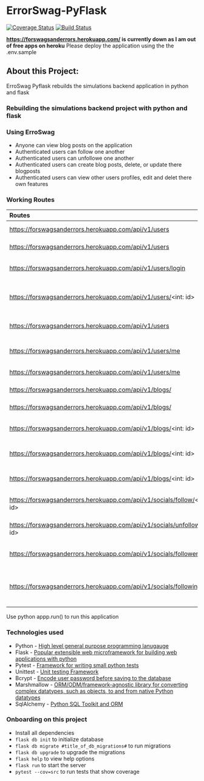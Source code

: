 # ErrorSwag-PyFlask

[![Coverage Status](https://coveralls.io/repos/github/tolumide-ng/ErrorSwag-PyFlask/badge.svg?branch=staging)](https://coveralls.io/github/tolumide-ng/ErrorSwag-PyFlask?branch=staging) [![Build Status](https://travis-ci.com/tolumide-ng/ErrorSwag-PyFlask.svg?branch=staging)](https://travis-ci.com/tolumide-ng/ErrorSwag-PyFlask)

**https://forswagsanderrors.herokuapp.com/ is currently down as I am out of free apps on heroku** Please deploy the application using the the .env.sample

## About this Project:

ErroSwag Pyflask rebuilds the simulations backend application in python and flask

### Rebuilding the simulations backend project with python and flask

### Using ErroSwag

- Anyone can view blog posts on the application
- Authenticated users can follow one another
- Authenticated users can unfollowe one another
- Authenticated users can create blog posts, delete, or update there blogposts
- Authenticated users can view other users profiles, edit and delet there own features

### Working Routes

| Routes                                                                    | Purpose                            | Method |
| :------------------------------------------------------------------------ | :--------------------------------- | :----: |
| https://forswagsanderrors.herokuapp.com/api/v1/users                      | Singup on Errorswag                |  POST  |
| https://forswagsanderrors.herokuapp.com/api/v1/users                      | Get all users                      |  GET   |
| https://forswagsanderrors.herokuapp.com/api/v1/users/login                | Login to the application           |  POST  |
| https://forswagsanderrors.herokuapp.com/api/v1/users/<int: id>            | View secific user profile          |  GET   |
| https://forswagsanderrors.herokuapp.com/api/v1/users                      | Update your profile                |  PUT   |
| https://forswagsanderrors.herokuapp.com/api/v1/users/me                   | Delete your profile                | DELETE |
| https://forswagsanderrors.herokuapp.com/api/v1/users/me                   | View your profile                  |  GET   |
| https://forswagsanderrors.herokuapp.com/api/v1/blogs/                     | Create a blogpost                  |  POST  |
| https://forswagsanderrors.herokuapp.com/api/v1/blogs/                     | View all blogposts                 |  GET   |
| https://forswagsanderrors.herokuapp.com/api/v1/blogs/<int: id>            | View a specific blog post          |  GET   |
| https://forswagsanderrors.herokuapp.com/api/v1/blogs/<int: id>            | Edit a specfic blogpost            |  PUT   |
| https://forswagsanderrors.herokuapp.com/api/v1/blogs/<int: id>            | Delete a specific blogpost         | DELETE |
| https://forswagsanderrors.herokuapp.com/api/v1/socials/follow/<int: id>   | Follow a specific user             |  POST  |
| https://forswagsanderrors.herokuapp.com/api/v1/socials/unfollow/<int: id> | Unfollow a specific user           | DELETE |
| https://forswagsanderrors.herokuapp.com/api/v1/socials/followers          | View all your followers            |  GET   |
| https://forswagsanderrors.herokuapp.com/api/v1/socials/followings         | View users users you are following |  GET   |

Use python appp.run() to run this application

### Technologies used

- Python - [High level general purpose programming lanugauge](https://www.python.org/)
- Flask - [Popular extensible web microframework for building web applications with python](https://www.fullstackpython.com/flask.html)
- Pytest - [Framework for writing small python tests](https://docs.pytest.org/en/latest/)
- Unittest - [Unit testing Framework](https://docs.python.org/3/library/unittest.html)
- Bcrypt - [Encode user password before saving to the database](https://flask-bcrypt.readthedocs.io/en/latest/)
- Marshmallow - [ORM/ODM/framework-agnostic library for converting complex datatypes, such as objects, to and from native Python datatypes](https://marshmallow.readthedocs.io/en/stable/)
- SqlAlchemy - [Python SQL Toolkit and ORM](https://www.sqlalchemy.org/)

### Onboarding on this project

- Install all dependencies
- `flask db init` to initialize database
- `flask db migrate #title_of_db_migrations#` to run migrations
- `flask db upgrade` to upgrade the migrations
- `flask help` to view help options
- `flask run` to start the server
- `pytest --cov=src` to run tests that show coverage
